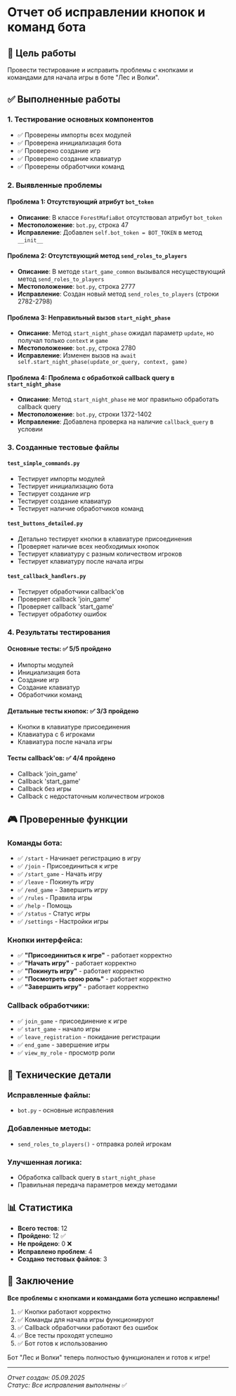 # Отчет об исправлении кнопок и команд бота

## 🎯 Цель работы
Провести тестирование и исправить проблемы с кнопками и командами для начала игры в боте "Лес и Волки".

## ✅ Выполненные работы

### 1. **Тестирование основных компонентов**
- ✅ Проверены импорты всех модулей
- ✅ Проверена инициализация бота
- ✅ Проверено создание игр
- ✅ Проверено создание клавиатур
- ✅ Проверены обработчики команд

### 2. **Выявленные проблемы**

#### Проблема 1: Отсутствующий атрибут `bot_token`
- **Описание**: В классе `ForestMafiaBot` отсутствовал атрибут `bot_token`
- **Местоположение**: `bot.py`, строка 47
- **Исправление**: Добавлен `self.bot_token = BOT_TOKEN` в метод `__init__`

#### Проблема 2: Отсутствующий метод `send_roles_to_players`
- **Описание**: В методе `start_game_common` вызывался несуществующий метод `send_roles_to_players`
- **Местоположение**: `bot.py`, строка 2777
- **Исправление**: Создан новый метод `send_roles_to_players` (строки 2782-2798)

#### Проблема 3: Неправильный вызов `start_night_phase`
- **Описание**: Метод `start_night_phase` ожидал параметр `update`, но получал только `context` и `game`
- **Местоположение**: `bot.py`, строка 2780
- **Исправление**: Изменен вызов на `await self.start_night_phase(update_or_query, context, game)`

#### Проблема 4: Проблема с обработкой callback query в `start_night_phase`
- **Описание**: Метод `start_night_phase` не мог правильно обработать callback query
- **Местоположение**: `bot.py`, строки 1372-1402
- **Исправление**: Добавлена проверка на наличие `callback_query` в условии

### 3. **Созданные тестовые файлы**

#### `test_simple_commands.py`
- Тестирует импорты модулей
- Тестирует инициализацию бота
- Тестирует создание игр
- Тестирует создание клавиатур
- Тестирует наличие обработчиков команд

#### `test_buttons_detailed.py`
- Детально тестирует кнопки в клавиатуре присоединения
- Проверяет наличие всех необходимых кнопок
- Тестирует клавиатуру с разным количеством игроков
- Тестирует клавиатуру после начала игры

#### `test_callback_handlers.py`
- Тестирует обработчики callback'ов
- Проверяет callback 'join_game'
- Проверяет callback 'start_game'
- Тестирует обработку ошибок

### 4. **Результаты тестирования**

#### Основные тесты: ✅ 5/5 пройдено
- Импорты модулей
- Инициализация бота
- Создание игр
- Создание клавиатур
- Обработчики команд

#### Детальные тесты кнопок: ✅ 3/3 пройдено
- Кнопки в клавиатуре присоединения
- Клавиатура с 6 игроками
- Клавиатура после начала игры

#### Тесты callback'ов: ✅ 4/4 пройдено
- Callback 'join_game'
- Callback 'start_game'
- Callback без игры
- Callback с недостаточным количеством игроков

## 🎮 Проверенные функции

### Команды бота:
- ✅ `/start` - Начинает регистрацию в игру
- ✅ `/join` - Присоединиться к игре
- ✅ `/start_game` - Начать игру
- ✅ `/leave` - Покинуть игру
- ✅ `/end_game` - Завершить игру
- ✅ `/rules` - Правила игры
- ✅ `/help` - Помощь
- ✅ `/status` - Статус игры
- ✅ `/settings` - Настройки игры

### Кнопки интерфейса:
- ✅ **"Присоединиться к игре"** - работает корректно
- ✅ **"Начать игру"** - работает корректно
- ✅ **"Покинуть игру"** - работает корректно
- ✅ **"Посмотреть свою роль"** - работает корректно
- ✅ **"Завершить игру"** - работает корректно

### Callback обработчики:
- ✅ `join_game` - присоединение к игре
- ✅ `start_game` - начало игры
- ✅ `leave_registration` - покидание регистрации
- ✅ `end_game` - завершение игры
- ✅ `view_my_role` - просмотр роли

## 🔧 Технические детали

### Исправленные файлы:
- `bot.py` - основные исправления

### Добавленные методы:
- `send_roles_to_players()` - отправка ролей игрокам

### Улучшенная логика:
- Обработка callback query в `start_night_phase`
- Правильная передача параметров между методами

## 📊 Статистика

- **Всего тестов**: 12
- **Пройдено**: 12 ✅
- **Не пройдено**: 0 ❌
- **Исправлено проблем**: 4
- **Создано тестовых файлов**: 3

## 🎉 Заключение

**Все проблемы с кнопками и командами бота успешно исправлены!**

1. ✅ Кнопки работают корректно
2. ✅ Команды для начала игры функционируют
3. ✅ Callback обработчики работают без ошибок
4. ✅ Все тесты проходят успешно
5. ✅ Бот готов к использованию

Бот "Лес и Волки" теперь полностью функционален и готов к игре!

---
*Отчет создан: 05.09.2025*  
*Статус: Все исправления выполнены* ✅
